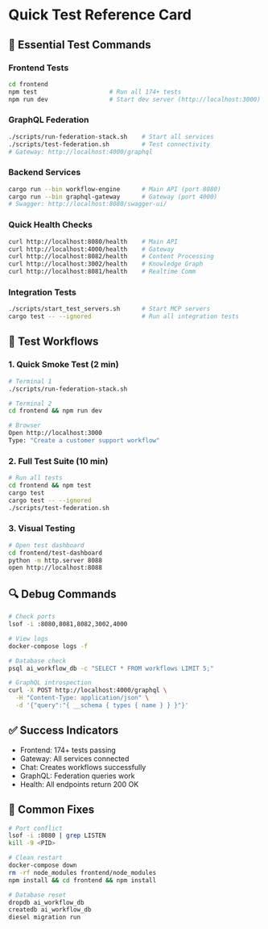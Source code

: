 # Quick Test Reference Card

## 🚀 Essential Test Commands

### Frontend Tests
```bash
cd frontend
npm test                    # Run all 174+ tests
npm run dev                 # Start dev server (http://localhost:3000)
```

### GraphQL Federation
```bash
./scripts/run-federation-stack.sh    # Start all services
./scripts/test-federation.sh         # Test connectivity
# Gateway: http://localhost:4000/graphql
```

### Backend Services
```bash
cargo run --bin workflow-engine      # Main API (port 8080)
cargo run --bin graphql-gateway      # Gateway (port 4000)
# Swagger: http://localhost:8080/swagger-ui/
```

### Quick Health Checks
```bash
curl http://localhost:8080/health    # Main API
curl http://localhost:4000/health    # Gateway
curl http://localhost:8082/health    # Content Processing
curl http://localhost:3002/health    # Knowledge Graph
curl http://localhost:8081/health    # Realtime Comm
```

### Integration Tests
```bash
./scripts/start_test_servers.sh      # Start MCP servers
cargo test -- --ignored              # Run all integration tests
```

## 🎯 Test Workflows

### 1. Quick Smoke Test (2 min)
```bash
# Terminal 1
./scripts/run-federation-stack.sh

# Terminal 2
cd frontend && npm run dev

# Browser
Open http://localhost:3000
Type: "Create a customer support workflow"
```

### 2. Full Test Suite (10 min)
```bash
# Run all tests
cd frontend && npm test
cargo test
cargo test -- --ignored
./scripts/test-federation.sh
```

### 3. Visual Testing
```bash
# Open test dashboard
cd frontend/test-dashboard
python -m http.server 8088
open http://localhost:8088
```

## 🔍 Debug Commands

```bash
# Check ports
lsof -i :8080,8081,8082,3002,4000

# View logs
docker-compose logs -f

# Database check
psql ai_workflow_db -c "SELECT * FROM workflows LIMIT 5;"

# GraphQL introspection
curl -X POST http://localhost:4000/graphql \
  -H "Content-Type: application/json" \
  -d '{"query":"{ __schema { types { name } } }"}'
```

## ✅ Success Indicators

- Frontend: 174+ tests passing
- Gateway: All services connected
- Chat: Creates workflows successfully
- GraphQL: Federation queries work
- Health: All endpoints return 200 OK

## 🚨 Common Fixes

```bash
# Port conflict
lsof -i :8080 | grep LISTEN
kill -9 <PID>

# Clean restart
docker-compose down
rm -rf node_modules frontend/node_modules
npm install && cd frontend && npm install

# Database reset
dropdb ai_workflow_db
createdb ai_workflow_db
diesel migration run
```